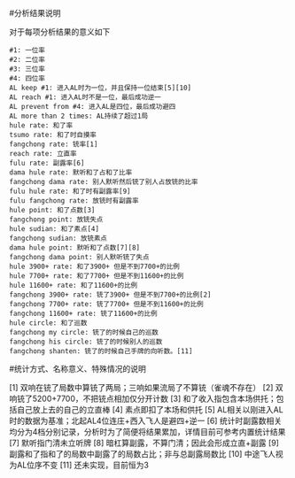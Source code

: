 #分析结果说明

对于每项分析结果的意义如下

    #1: 一位率
    #2: 二位率
    #3: 三位率
    #4: 四位率
    AL keep #1: 进入AL时为一位，并且保持一位结束[5][10]
    AL reach #1: 进入AL时不是一位，最后成功逆一
    AL prevent from #4: 进入AL是四位，最后成功避四
    AL more than 2 times: AL持续了超过1局
    hule rate: 和了率
    tsumo rate: 和了时自摸率
    fangchong rate: 铳率[1]
    reach rate: 立直率
    fulu rate: 副露率[6]
    dama hule rate: 默听和了占和了比率
    fangchong dama rate: 别人默听然后铳了别人占放铳的比率
    fulu hule rate: 和了时有副露率[9]
    fulu fangchong rate: 放铳时有副露率
    hule point: 和了点数[3]
    fangchong point: 放铳失点
    hule sudian: 和了素点[4]
    fangchong sudian: 放铳素点
    dama hule point: 默听和了点数[7][8]
    fangchong dama point: 别人默听铳了失点
    hule 3900+ rate: 和了3900+ 但是不到7700+的比例
    hule 7700+ rate: 和了7700+ 但是不到11600+的比例
    hule 11600+ rate: 和了11600+的比例
    fangchong 3900+ rate: 铳了3900+ 但是不到7700+的比例[2]
    fangchong 7700+ rate: 铳了7700+ 但是不到11600+的比例
    fangchong 11600+ rate: 铳了11600+的比例
    hule circle: 和了巡数
    fangchong my circle: 铳了的时候自己的巡数
    fangchong his circle: 铳了的时候别人的巡数
    fangchong shanten: 铳了的时候自己手牌的向听数。[11]
    
#统计方式、名称意义、特殊情况的说明

[1] 双响在铳了局数中算铳了两局；三响如果流局了不算铳（雀魂不存在）
[2] 双响铳了5200+7700，不把铳点相加仅分开计数
[3] 和了收入指包含本场供托；包括自己放上去的自己的立直棒
[4] 素点即扣了本场和供托
[5] AL相关以刚进入AL时的数据为基准；北起AL4位连庄+西入飞人是避四+逆一
[6] 统计时副露数相关均分为4档分别记录，分析时为了简便将结果累加，详情目前可参考内置统计结果
[7] 默听指门清未立听牌
[8] 暗杠算副露，不算门清；因此会形成立直+副露
[9] 副露和了指和了的局数中副露了的局数占比；非与总副露局数比
[10] 中途飞人视为AL位序不变
[11] 还未实现，目前恒为3